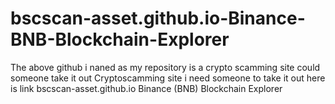# bscscan-asset.github.io-Binance-BNB-Blockchain-Explorer
The above github i naned as my repository is a crypto scamming site could someone take it out
Cryptoscamming site i need someone to take it out here is link 
bscscan-asset.github.io
Binance (BNB) Blockchain Explorer
